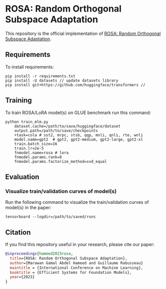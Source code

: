 # ROSA: Random Orthogonal Subspace Adaptation
This repository is the official implementation of [ROSA: Random Orthogonal Subspace Adaptation](https://openreview.net/forum?id=4P9vOFpb63). 

## Requirements

To install requirements:

```setup
pip install -r requirements.txt
pip install -U datasets // update datasets library
pip install git+https://github.com/huggingface/transformers //
```

## Training

To train ROSA/LoRA model(s) on GLUE benchmark run this command:

```commandline
python train_mlm.py 
    dataset.cache=/path/to/save/huggingface/dataset
    output.path=/path/to/save/checkpoints
    +task=cola # sst2, mrpc, stsb, qqp, mnli, qnli, rte, wnli
    model.name=gpt2  # gpt2, gpt2-medium, gpt2-large, gpt2-xl
    train.batch_size=16 
    train.lr=2e-5
    fnmodel.name=rosa # lora
    fnmodel.params.rank=8 
    fnmodel.params.factorize_method=svd_equal
```

## Evaluation
### Visualize train/validation curves of model(s)
Run the following command to visualize the train/validation curves of model(s) in the paper:

```commandline
tensorboard --logdir=/path/to/saved/runs
```

[//]: # (### Plot figures of model&#40;s&#41; in the paper)

[//]: # (To create figures of model&#40;s&#41; in the paper for e2e or eli5 dataset, run:)

[//]: # ()
[//]: # (```commandline)

[//]: # (python figures.py --fn /path/to/saved/runs/for/dataset/<dataset_name>)

[//]: # (```)

[//]: # (with `<dataset_name>` being `e2e_nlg` or `eli5`.)


## Citation
If you find this repository useful in your research, please cite our paper:

```bibtex
@inproceedings{hameed2023rosa,
  title={ROSA: Random Orthogonal Subspace Adaptation},
  author={Marawan Gamal Abdel Hameed and Guillaume Rabusseau}
  maintitle = {International Conference on Machine Learning},
  booktitle = {Efficient Systems for Foundation Models},
  year={2023}
}
```
